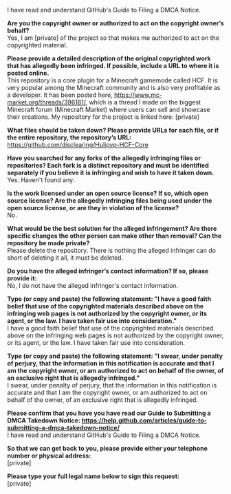 I have read and understand GitHub's Guide to Filing a DMCA Notice.  

**Are you the copyright owner or authorized to act on the copyright owner’s behalf?**   
Yes, I am [private] of the project so that makes me authorized to act on the copyrighted material.  

**Please provide a detailed description of the original copyrighted work that has allegedly been infringed. If possible, include a URL to where it is posted online.**   
This repository is a core plugin for a Minecraft gamemode called HCF. It is very popular among the Minecraft community and is also very profitable as a developer. It has been posted here, https://www.mc-market.org/threads/396181/, which is a thread I made on the biggest Minecraft forum (Minecraft Market) where users can sell and showcase their creations. My repository for the project is linked here: [private]  

**What files should be taken down? Please provide URLs for each file, or if the entire repository, the repository’s URL:**   
https://github.com/disclearing/Hulipvp-HCF-Core

**Have you searched for any forks of the allegedly infringing files or repositories? Each fork is a distinct repository and must be identified separately if you believe it is infringing and wish to have it taken down.**   
Yes. Haven't found any.

**Is the work licensed under an open source license? If so, which open source license? Are the allegedly infringing files being used under the open source license, or are they in violation of the license?**   
No.

**What would be the best solution for the alleged infringement? Are there specific changes the other person can make other than removal? Can the repository be made private?**   
Please delete the repository. There is nothing the alleged infringer can do short of deleting it all, it must be deleted.

**Do you have the alleged infringer’s contact information? If so, please provide it:**   
No, I do not have the alleged infringer's contact information.

**Type (or copy and paste) the following statement: "I have a good faith belief that use of the copyrighted materials described above on the infringing web pages is not authorized by the copyright owner, or its agent, or the law. I have taken fair use into consideration."**   
I have a good faith belief that use of the copyrighted materials described above on the infringing web pages is not authorized by the copyright owner, or its agent, or the law. I have taken fair use into consideration.

**Type (or copy and paste) the following statement: "I swear, under penalty of perjury, that the information in this notification is accurate and that I am the copyright owner, or am authorized to act on behalf of the owner, of an exclusive right that is allegedly infringed."**   
I swear, under penalty of perjury, that the information in this notification is accurate and that I am the copyright owner, or am authorized to act on behalf of the owner, of an exclusive right that is allegedly infringed.

**Please confirm that you have you have read our Guide to Submitting a DMCA Takedown Notice: https://help.github.com/articles/guide-to-submitting-a-dmca-takedown-notice/**   
I have read and understand GitHub's Guide to Filing a DMCA Notice.

**So that we can get back to you, please provide either your telephone number or physical address:**   
[private]  

**Please type your full legal name below to sign this request:**   
[private]  
